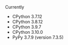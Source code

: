 Currently

- CPython 3.7.12
- CPython 3.8.12
- CPython 3.9.7
- CPython 3.10.0
- PyPy 3.7.9 (version 7.3.5)
